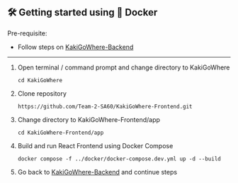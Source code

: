 
## 🛠️ Getting started using 🐳 Docker

Pre-requisite:
- Follow steps on [KakiGoWhere-Backend](https://github.com/Team-2-SA60/KakiGoWhere-Backend)

---

1. Open terminal / command prompt and change directory to KakiGoWhere

    ```
    cd KakiGoWhere
    ```

2. Clone repository

    ```
    https://github.com/Team-2-SA60/KakiGoWhere-Frontend.git
    ```

3. Change directory to KakiGoWhere-Frontend/app

    ```
    cd KakiGoWhere-Frontend/app
    ```

4. Build and run React Frontend using Docker Compose

    ```
    docker compose -f ../docker/docker-compose.dev.yml up -d --build
    ```

5. Go back to [KakiGoWhere-Backend](https://github.com/Team-2-SA60/KakiGoWhere-Backend) and continue steps